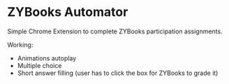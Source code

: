 # ZYBooks Automator

Simple Chrome Extension to complete ZYBooks participation assignments.

Working:
* Animations autoplay
* Multiple choice
* Short answer filling (user has to click the box for ZYBooks to grade it)